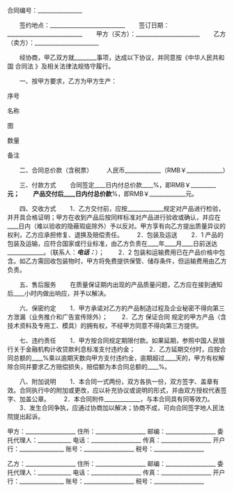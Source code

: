
 


合同编号：________________


　　签约地点：___________________________
　　签订日期：___________________________
　　甲方（买方）：_______________________
　　乙方（卖方）：_______________________


　　经协商，甲乙双方就________事项，达成以下协议，并同意按《中华人民共和国
合同法
》及相关法律法规恪守履行。


　　一、按甲方要求，乙方为甲方生产：



 

  

   


序号





   


名称





   


图





   


数量





   


备注





  

  

   



 




   



 




   



 




   



 




   



 




  

  

   



 




   



 




   



 




   



 




   



 




  

  

   



 




   



 




   



 




   



 




   



 




  

 





　　二、合同总价款（含税票）
　　人民币_____________（RMB￥_____________）





　　三、付款方式
　　合同签定____日内付总价款____%，即RMB￥_____________元；
　　产品交付后____日内付总价款____%，即RMB￥_____________元。


　　四、交收方式
　　1．乙方交付前，应按_____________规定对产品进行检验，并开具合格证明；甲方在收到产品后按同样标准对产品进行验收或确认，并应在____日内（难以验收的隐蔽瑕疵除外）予以反对。甲方享有向乙方提出质量异议的权利，乙方应承担修复、退换及赔偿责任。
　　2．包装及运送
　　2．1 产品的包装及运输，应符合国家或行业标准，由乙方负责在____年____月____日前送达_____________。（联系人：_____________电话：_____________）；
　　2．2 包装和运输费用已在产品价格中包含。如乙方需回收包装物时，甲方将免费提供保管、储存条件，但运输费用由乙方负责。


　　五、售后服务
　　在质量保证期内出现的产品质量问题，乙方应在接到通知后____小时内做出响应，并予以解决。


　　六、保密约定
　　1．甲方承诺对乙方的产品制造过程及企业秘密不得向第三方泄漏（业务推介和广告宣传除外）；
　　2．乙方
保证合同
规定的甲方产品（含技术资料及专用工、模具）的拥有权，不经甲方同意不得向第三方提供。


　　七、违约责任
　　1．甲方按合同规定期限付款。如果延期，参照中国人民银行关于金融机构计收贷款利息标准支付违约金；
　　2．乙方延期交付时，应按合同总额的____%乘以逾期天数向甲方支付违约金，逾期超过____天的，甲方有权解除合同并要求乙方赔偿损失，赔偿额为本合同总额的____%。


　　八、附加说明
　　1．本合同一式两份，双方各执一份，双方签字、盖章有效。合同执行中的附加或更改，应以补充协议或说明的形式，并由双方授权代表签字、加盖公章。
　　2．本合同附件_____________，与本合同具有同等效力。
　　3．发生合同争执，应通过协商加以解决；协商不成，可向合同签字地人民法院提出起诉。


 



甲方：__________________
住所：__________________
邮编：__________________
委托代理人：____________
电话：__________________
传真：__________________
开户行：________________
账号：__________________
税号：__________________


乙方：__________________
住所：__________________
邮编：__________________
委托代理人：____________
电话：__________________
传真：__________________
开户行：________________
账号：__________________
税号：__________________
 


 

 
 
 
 
 
  


  
 

  


  


  
 
 
 
 

